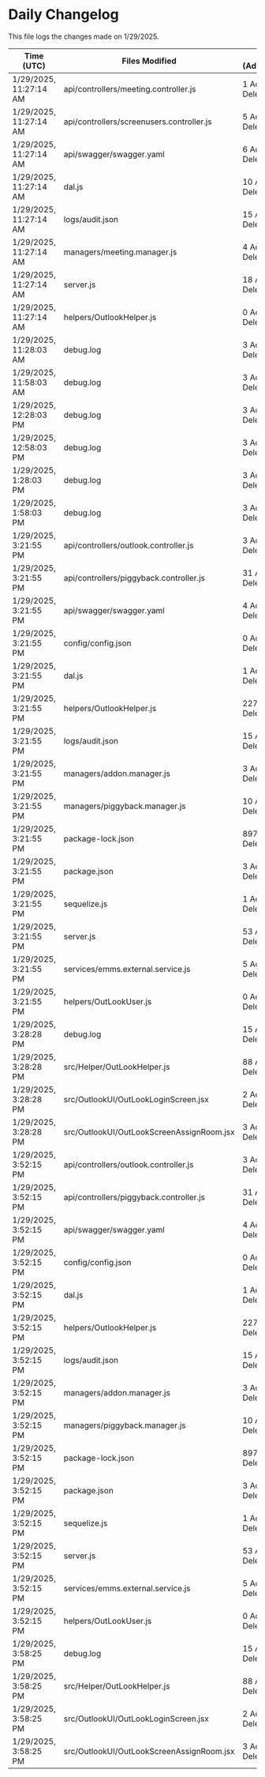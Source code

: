 # Daily Changelog

This file logs the changes made on 1/29/2025.

| Time (UTC)             | Files Modified                    | Changes (Addition/Deletion) |
|------------------------|-----------------------------------|-----------------------------|
| 1/29/2025, 11:27:14 AM | api/controllers/meeting.controller.js | 1 Additions & 1 Deletions |
| 1/29/2025, 11:27:14 AM | api/controllers/screenusers.controller.js | 5 Additions & 5 Deletions |
| 1/29/2025, 11:27:14 AM | api/swagger/swagger.yaml | 6 Additions & 4 Deletions |
| 1/29/2025, 11:27:14 AM | dal.js | 10 Additions & 9 Deletions |
| 1/29/2025, 11:27:14 AM | logs/audit.json | 15 Additions & 15 Deletions |
| 1/29/2025, 11:27:14 AM | managers/meeting.manager.js | 4 Additions & 0 Deletions |
| 1/29/2025, 11:27:14 AM | server.js | 18 Additions & 2 Deletions |
| 1/29/2025, 11:27:14 AM | helpers/OutlookHelper.js | 0 Additions & 0 Deletions |
| 1/29/2025, 11:28:03 AM | debug.log | 3 Additions & 0 Deletions|
| 1/29/2025, 11:58:03 AM | debug.log | 3 Additions & 0 Deletions|
| 1/29/2025, 12:28:03 PM | debug.log | 3 Additions & 0 Deletions|
| 1/29/2025, 12:58:03 PM | debug.log | 3 Additions & 0 Deletions|
| 1/29/2025, 1:28:03 PM | debug.log | 3 Additions & 0 Deletions|
| 1/29/2025, 1:58:03 PM | debug.log | 3 Additions & 0 Deletions|
| 1/29/2025, 3:21:55 PM | api/controllers/outlook.controller.js | 3 Additions & 32 Deletions|
| 1/29/2025, 3:21:55 PM | api/controllers/piggyback.controller.js | 31 Additions & 25 Deletions|
| 1/29/2025, 3:21:55 PM | api/swagger/swagger.yaml | 4 Additions & 4 Deletions|
| 1/29/2025, 3:21:55 PM | config/config.json | 0 Additions & 2 Deletions|
| 1/29/2025, 3:21:55 PM | dal.js | 1 Additions & 0 Deletions|
| 1/29/2025, 3:21:55 PM | helpers/OutlookHelper.js | 227 Additions & 15 Deletions|
| 1/29/2025, 3:21:55 PM | logs/audit.json | 15 Additions & 15 Deletions|
| 1/29/2025, 3:21:55 PM | managers/addon.manager.js | 3 Additions & 2 Deletions|
| 1/29/2025, 3:21:55 PM | managers/piggyback.manager.js | 10 Additions & 10 Deletions|
| 1/29/2025, 3:21:55 PM | package-lock.json | 897 Additions & 0 Deletions|
| 1/29/2025, 3:21:55 PM | package.json | 3 Additions & 0 Deletions|
| 1/29/2025, 3:21:55 PM | sequelize.js | 1 Additions & 1 Deletions|
| 1/29/2025, 3:21:55 PM | server.js | 53 Additions & 13 Deletions|
| 1/29/2025, 3:21:55 PM | services/emms.external.service.js | 5 Additions & 2 Deletions|
| 1/29/2025, 3:21:55 PM | helpers/OutLookUser.js | 0 Additions & 0 Deletions|
| 1/29/2025, 3:28:28 PM | debug.log | 15 Additions & 0 Deletions|
| 1/29/2025, 3:28:28 PM | src/Helper/OutLookHelper.js | 88 Additions & 73 Deletions|
| 1/29/2025, 3:28:28 PM | src/OutlookUI/OutLookLoginScreen.jsx | 2 Additions & 6 Deletions|
| 1/29/2025, 3:28:28 PM | src/OutlookUI/OutLookScreenAssignRoom.jsx | 3 Additions & 17 Deletions|
| 1/29/2025, 3:52:15 PM | api/controllers/outlook.controller.js | 3 Additions & 32 Deletions|
| 1/29/2025, 3:52:15 PM | api/controllers/piggyback.controller.js | 31 Additions & 25 Deletions|
| 1/29/2025, 3:52:15 PM | api/swagger/swagger.yaml | 4 Additions & 4 Deletions|
| 1/29/2025, 3:52:15 PM | config/config.json | 0 Additions & 2 Deletions|
| 1/29/2025, 3:52:15 PM | dal.js | 1 Additions & 0 Deletions|
| 1/29/2025, 3:52:15 PM | helpers/OutlookHelper.js | 227 Additions & 15 Deletions|
| 1/29/2025, 3:52:15 PM | logs/audit.json | 15 Additions & 15 Deletions|
| 1/29/2025, 3:52:15 PM | managers/addon.manager.js | 3 Additions & 2 Deletions|
| 1/29/2025, 3:52:15 PM | managers/piggyback.manager.js | 10 Additions & 10 Deletions|
| 1/29/2025, 3:52:15 PM | package-lock.json | 897 Additions & 0 Deletions|
| 1/29/2025, 3:52:15 PM | package.json | 3 Additions & 0 Deletions|
| 1/29/2025, 3:52:15 PM | sequelize.js | 1 Additions & 1 Deletions|
| 1/29/2025, 3:52:15 PM | server.js | 53 Additions & 13 Deletions|
| 1/29/2025, 3:52:15 PM | services/emms.external.service.js | 5 Additions & 2 Deletions|
| 1/29/2025, 3:52:15 PM | helpers/OutLookUser.js | 0 Additions & 0 Deletions|
| 1/29/2025, 3:58:25 PM | debug.log | 15 Additions & 0 Deletions|
| 1/29/2025, 3:58:25 PM | src/Helper/OutLookHelper.js | 88 Additions & 73 Deletions|
| 1/29/2025, 3:58:25 PM | src/OutlookUI/OutLookLoginScreen.jsx | 2 Additions & 6 Deletions|
| 1/29/2025, 3:58:25 PM | src/OutlookUI/OutLookScreenAssignRoom.jsx | 3 Additions & 17 Deletions|
